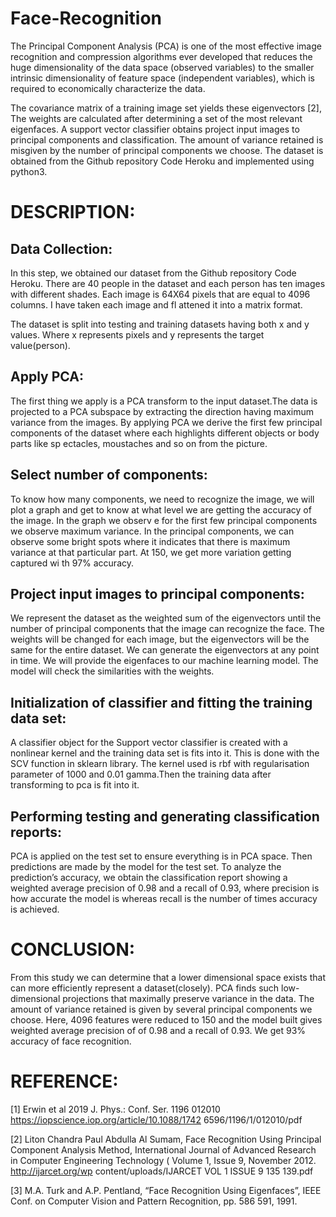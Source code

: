 # Face-Recognition
The Principal Component Analysis (PCA) is one of the most effective image recognition and compression algorithms ever developed that reduces the huge dimensionality of the data space (observed variables) to the smaller intrinsic dimensionality of feature space (independent variables), which is required to economically characterize the data.

The covariance matrix of a training image set yields these eigenvectors [2], The weights are calculated after determining a set of the most relevant eigenfaces. A support vector classifier obtains project input images to principal components and classification. The amount of variance retained is misgiven by the number of principal components we choose. The dataset is obtained from the Github repository Code Heroku and implemented using python3.

# DESCRIPTION:

## Data Collection:

In this step, we obtained our dataset from the Github repository Code Heroku. There are 40 people in the dataset and each person has ten images with different shades. Each image is 64X64 pixels that are equal to 4096 columns. I have taken each image and fl attened it into a matrix format.

The dataset is split into testing and training datasets having both x and y values. Where x represents pixels and y represents the target value(person).

## Apply PCA:
The first thing we apply is a PCA transform to the input dataset.The data is projected to a PCA subspace by extracting the direction having maximum variance from the images. By applying PCA we derive the first few principal components of the dataset where each highlights different objects or body parts like sp ectacles, moustaches and so on from the picture.

## Select number of components:
To know how many components, we need to recognize the image, we will plot a graph and get to know at what level we are getting the accuracy of the image. In the graph we observ e for the first few principal components we observe maximum variance. In the principal components, we can observe some bright spots where it indicates that there is maximum variance at that particular part. At 150, we get more variation getting captured wi th 97% accuracy.

## Project input images to principal components:
We represent the dataset as the weighted sum of the eigenvectors until the number of principal components that the image can recognize the face. The weights will be changed for each image, but the eigenvectors will be the same for the entire dataset. We can generate the eigenvectors at any point in time. We will provide the eigenfaces to our machine learning model. The model will check the similarities with the weights.

## Initialization of classifier and fitting the training data set:
A classifier object for the Support vector classifier is created with a nonlinear kernel and the training data set is fits into it. This is done with the SCV function in sklearn library. The kernel used is rbf with regularisation parameter of 1000 and 0.01 gamma.Then the training data after transforming to pca is fit into it.

## Performing testing and generating classification reports:
PCA is applied on the test set to ensure everything is in PCA space. Then predictions are made by the model for the test set. To analyze the prediction’s accuracy, we obtain the classification report showing a weighted average precision of 0.98 and a recall of 0.93, where precision is how accurate the model is whereas recall is the number of times accuracy is achieved.

# CONCLUSION:

From this study we can determine that a lower dimensional space exists that can more efficiently represent a dataset(closely). PCA finds such low-dimensional projections that maximally preserve variance in the data. The amount of variance retained is given by several principal components we choose. Here, 4096 features were reduced to 150 and the model built gives weighted average precision of of 0.98 and a recall of 0.93. We get 93% accuracy of face recognition.

# REFERENCE:

[1] Erwin et al 2019 J. Phys.: Conf. Ser. 1196 012010 https://iopscience.iop.org/article/10.1088/1742 6596/1196/1/012010/pdf

[2] Liton Chandra Paul Abdulla Al Sumam, Face Recognition Using Principal Component Analysis Method, International Journal of Advanced Research in Computer Engineering Technology ( Volume 1, Issue 9, November 2012. http://ijarcet.org/wp content/uploads/IJARCET VOL 1 ISSUE 9 135 139.pdf

[3] M.A. Turk and A.P. Pentland, “Face Recognition Using Eigenfaces”, IEEE Conf. on Computer Vision and Pattern Recognition, pp. 586 591, 1991.
